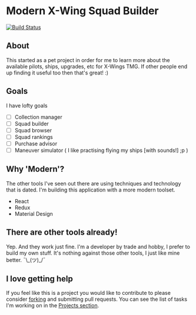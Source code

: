# Modern X-Wing Squad Builder

[![Build Status](https://travis-ci.org/stevegood/mxwsb.svg?branch=master)](https://travis-ci.org/stevegood/mxwsb)

## About

This started as a pet project in order for me to learn more about the available pilots, ships, upgrades, etc for X-Wings TMG. If other people end up finding it useful too then that's great! :)

## Goals

I have lofty goals

- [ ] Collection manager
- [ ] Squad builder
- [ ] Squad browser
- [ ] Squad rankings
- [ ] Purchase advisor
- [ ] Maneuver simulator ( I like practising flying my ships [with sounds!] ;p )

## Why 'Modern'?

The other tools I've seen out there are using techniques and technology that is dated. I'm building this application with a more modern toolset.

- React
- Redux
- Material Design

## There are other tools already!

Yep. And they work just fine. I'm a developer by trade and hobby, I prefer to build my own stuff. It's nothing against those other tools, I just like mine better. ¯\\\_(ツ)\_/¯

## I love getting help

If you feel like this is a project you would like to contribute to please consider [forking](https://github.com/stevegood/mxwsb/projects#fork-destination-box) and submitting pull requests. You can see the list of tasks I'm working on in the [Projects section](https://github.com/stevegood/mxwsb/projects).
